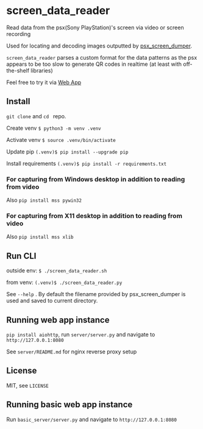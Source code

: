 screen_data_reader
==================

Read data from the psx(Sony PlayStation)'s screen via video or screen recording

Used for locating and decoding images outputted by [psx_screen_dumper](https://github.com/G4Vi/psx_screen_dumper). 

`screen_data_reader` parses a custom format for the data patterns as the psx appears to be too slow to generate QR codes in realtime (at least with off-the-shelf libraries)

Feel free to try it via [Web App](https://psx-sdr.computoid.com/)

## Install

`git clone` and `cd ` repo.

Create venv `$ python3 -m venv .venv`

Activate venv `$ source .venv/bin/activate`

Update pip `(.venv)$ pip install --upgrade pip`

Install requirements `(.venv)$ pip install -r requirements.txt`

### For capturing from Windows desktop in addition to reading from video

Also `pip install mss pywin32`

### For capturing from X11 desktop in addition to reading from video

Also `pip install mss xlib`

## Run CLI

outside env: `$ ./screen_data_reader.sh`

from venv: `(.venv)$ ./screen_data_reader.py`

See `--help` . By default the filename provided by psx_screen_dumper is used and saved to current directory.

## Running web app instance

`pip install aiohttp`, run `server/server.py` and navigate to `http://127.0.0.1:8080`

See `server/README.md` for nginx reverse proxy setup

## License
MIT, see `LICENSE`

## Running basic web app instance
Run `basic_server/server.py` and navigate to `http://127.0.0.1:8080`